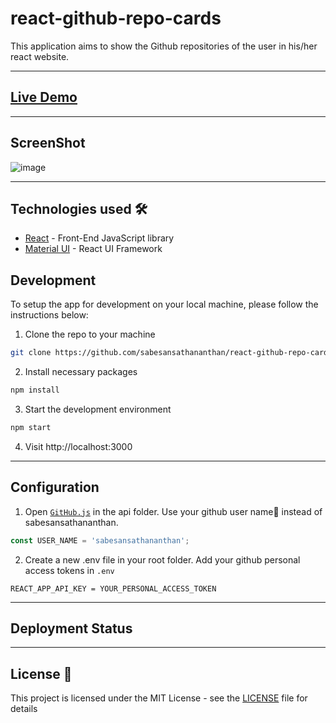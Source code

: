 # react-github-repo-cards

This application aims to show the Github repositories of the user in his/her react website.

---

## [Live Demo](https://react-github-repo-cards.vercel.app/)

---

## ScreenShot

![image](./docs/ScreenShot.JPG)

---

## Technologies used 🛠️

- [React](https://es.reactjs.org/) - Front-End JavaScript library
- [Material UI](https://material-ui.com/) - React UI Framework

## Development

To setup the app for development on your local machine, please follow the instructions below:

1. Clone the repo to your machine

```bash
git clone https://github.com/sabesansathananthan/react-github-repo-cards.git
```

2. Install necessary packages

```bash
npm install
```

3. Start the development environment

```bash
npm start
```

4. Visit http://localhost:3000

---

## Configuration

1. Open [`GitHub.js`](./src/api/GitHub.js) in the api folder. Use your github user name👤 instead of sabesansathananthan.

```JavaScript
const USER_NAME = 'sabesansathananthan';
```

2. Create a new .env file in your root folder. Add your github personal access tokens in `.env`

```
REACT_APP_API_KEY = YOUR_PERSONAL_ACCESS_TOKEN
```

---

## Deployment Status

---

## License 📄

This project is licensed under the MIT License - see the [LICENSE](./LICENSE) file for details
